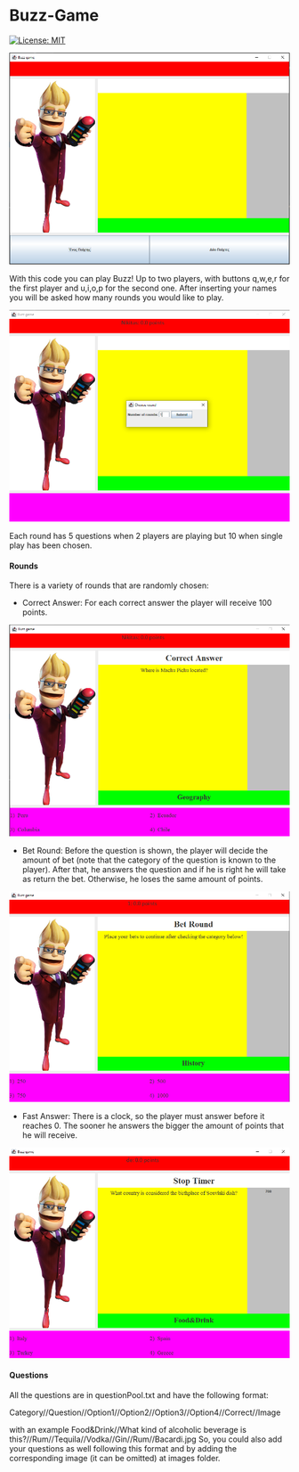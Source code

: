 # Buzz-Game
[![License: MIT](https://img.shields.io/badge/License-MIT-yellow.svg)](https://opensource.org/licenses/MIT "MIT License")

![Buzz cover image](https://github.com/NikitasMaragkos/Buzz-Game/blob/main/Images/Intro.PNG?raw=true)

With this code you can play Buzz! Up to two players, with buttons q,w,e,r for the first player and u,i,o,p for the second one.
After inserting your names you will be asked how many rounds you would like to play.

![Buzz cover image](https://github.com/NikitasMaragkos/Buzz-Game/blob/main/Images/Rounds.PNG?raw=true)

Each round has 5 questions when 2 players are playing but 10 when single play has been chosen.

#### Rounds
There is a variety of rounds that are randomly chosen:

* Correct Answer: For each correct answer the player will receive 100 points.

![Buzz cover image](https://github.com/NikitasMaragkos/Buzz-Game/blob/main/Images/Example.PNG?raw=true)

* Bet Round: Before the question is shown, the player will decide the amount of bet (note that the category of the question is known to the player). After that, he answers the question and if he is right he will take as return the bet. Otherwise, he loses the same amount of points. 

![Buzz cover image](https://github.com/NikitasMaragkos/Buzz-Game/blob/main/Images/Bet.PNG?raw=true)


* Fast Answer: There is a clock, so the player must answer before it reaches 0. The sooner he answers the bigger the amount of points that he will receive.

![Buzz cover image](https://github.com/NikitasMaragkos/Buzz-Game/blob/main/Images/Time.PNG?raw=true)

#### Questions

All the questions are in questionPool.txt and have the following format:

Category//Question//Option1//Option2//Option3//Option4//Correct//Image

with an example Food&Drink//What kind of alcoholic beverage is this?//Rum//Tequila//Vodka//Gin//Rum//Bacardi.jpg
So, you could also add your questions as well following this format and by adding the corresponding image (it can be omitted) at images folder.
